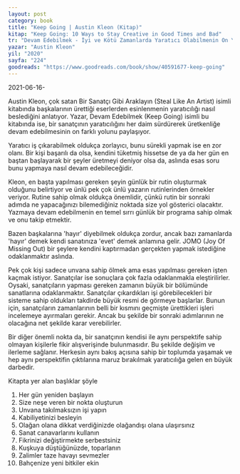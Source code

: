 ```yaml
---
layout: post
category: book
title: "Keep Going | Austin Kleon (Kitap)"
kitap: "Keep Going: 10 Ways to Stay Creative in Good Times and Bad"
tr: "Devam Edebilmek - İyi ve Kötü Zamanlarda Yaratıcı Olabilmenin On Yolu"
yazar: "Austin Kleon"
yil: "2020"
sayfa: "224"
goodreads: "https://www.goodreads.com/book/show/40591677-keep-going"
---
```


2021-06-16-

Austin Kleon, çok satan Bir Sanatçı Gibi Araklayın (Steal Like An Artist) isimli kitabında başkalarının ürettiği eserlerden esinlenmenin yaratıcılığı nasıl beslediğini anlatıyor. Yazar, Devam Edebilmek (Keep Going) isimli bu kitabında ise, bir sanatçının yaratıcılığını her daim sürdürerek üretkenliğe devam edebilmesinin on farklı yolunu paylaşıyor.

Yaratıcı iş çıkarabilmek oldukça zorlayıcı, bunu sürekli yapmak ise en zor olanı. Bir kişi başarılı da olsa, kendini tüketmiş hissetse de ya da her gün en baştan başlayarak bir şeyler üretmeyi deniyor olsa da, aslında esas soru bunu yapmaya nasıl devam edebileceğidir.

Kleon, en başta yapılması gereken şeyin günlük bir rutin oluşturmak olduğunu belirtiyor ve ünlü pek çok ünlü yazarın rutinlerinden örnekler veriyor. Rutine sahip olmak oldukça önemlidir, çünkü rutin bir sonraki adımda ne yapacağınızı bilemediğiniz noktada size yol gösterici olacaktır. Yazmaya devam edebilmenin en temel sırrı günlük bir programa sahip olmak ve onu takip etmektir.

Bazen başkalarına 'hayır' diyebilmek oldukça zordur, ancak bazı zamanlarda 'hayır' demek kendi sanatınıza 'evet' demek anlamına gelir. JOMO (Joy Of Missing Out) bir şeylere kendini kaptırmadan gerçekten yapmak istediğine odaklanmaktır aslında.

Pek çok kişi sadece unvana sahip ölmek ama esas yapılması gereken işten kaçmak istiyor. Sanatçılar ise sonuçlara çok fazla odaklanmakla eleştirilirler. Oysaki, sanatçıların yapması gereken zamanın büyük bir bölümünde sanatlarına odaklanmaktır. Sanatçılar çıkardıkları işi görebilecekleri bir sisteme sahip oldukları takdirde büyük resmi de görmeye başlarlar. Bunun için, sanatçıların zamanlarının belli bir kısmını geçmişte ürettikleri işleri incelemeye ayırmaları gerekir. Ancak bu şekilde bir sonraki adımlarının ne olacağına net şekilde karar verebilirler.

Bir diğer önemli nokta da, bir sanatçının kendisi ile aynı perspektife sahip olmayan kişilerle fikir alışverişinde bulunmasıdır. Bu şekilde değişim ve ilerleme sağlanır. Herkesin aynı bakış açısına sahip bir toplumda yaşamak ve hep aynı perspektifin çıktılarına maruz bırakılmak yaratıcılığa gelen en büyük darbedir.

Kitapta yer alan başlıklar şöyle

1. Her gün yeniden başlayın
2. Size neşe veren bir nokta oluşturun
3. Unvana takılmaksızın işi yapın
4. Kabiliyetinizi besleyin
5. Olağan olana dikkat verdiğinizde olağandışı olana ulaşırsınız
6. Sanat canavarlarını kullanın
7. Fikrinizi değiştirmekte serbestsiniz
8. Kuşkuya düştüğünüzde, toparlanın
9. Zalimler taze havayı sevmezler
10. Bahçenize yeni bitkiler ekin
